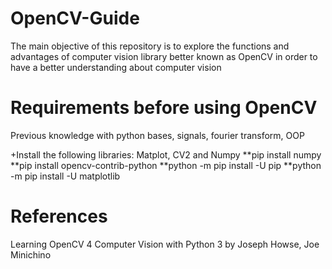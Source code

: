# OpenCV-Guide
The main objective of this repository is to explore the functions and advantages of computer vision library better known as OpenCV in order to have a better understanding about computer vision

# Requirements before using OpenCV
Previous knowledge with python bases, signals, fourier transform, OOP

+Install the following libraries: Matplot, CV2 and Numpy
**pip install numpy
**pip install opencv-contrib-python
**python -m pip install -U pip
**python -m pip install -U matplotlib

# References
Learning OpenCV 4 Computer Vision with Python 3 by Joseph Howse, Joe Minichino
